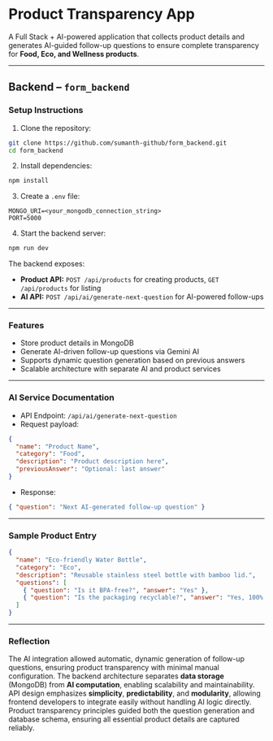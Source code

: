 # **Product Transparency App**

A Full Stack + AI-powered application that collects product details and generates AI-guided follow-up questions to ensure complete transparency for **Food, Eco, and Wellness products**.

---

## **Backend – `form_backend`**

### **Setup Instructions**

1. Clone the repository:

```bash
git clone https://github.com/sumanth-github/form_backend.git
cd form_backend
```

2. Install dependencies:

```bash
npm install
```

3. Create a `.env` file:

```env
MONGO_URI=<your_mongodb_connection_string>
PORT=5000
```

4. Start the backend server:

```bash
npm run dev
```

The backend exposes:

* **Product API:** `POST /api/products` for creating products, `GET /api/products` for listing
* **AI API:** `POST /api/ai/generate-next-question` for AI-powered follow-ups

---

### **Features**

* Store product details in MongoDB
* Generate AI-driven follow-up questions via Gemini AI
* Supports dynamic question generation based on previous answers
* Scalable architecture with separate AI and product services

---

### **AI Service Documentation**

* API Endpoint: `/api/ai/generate-next-question`
* Request payload:

```json
{
  "name": "Product Name",
  "category": "Food",
  "description": "Product description here",
  "previousAnswer": "Optional: last answer"
}
```

* Response:

```json
{ "question": "Next AI-generated follow-up question" }
```

---

### **Sample Product Entry**

```json
{
  "name": "Eco-friendly Water Bottle",
  "category": "Eco",
  "description": "Reusable stainless steel bottle with bamboo lid.",
  "questions": [
    { "question": "Is it BPA-free?", "answer": "Yes" },
    { "question": "Is the packaging recyclable?", "answer": "Yes, 100% recyclable materials" }
  ]
}
```

---

### **Reflection**

The AI integration allowed automatic, dynamic generation of follow-up questions, ensuring product transparency with minimal manual configuration. The backend architecture separates **data storage** (MongoDB) from **AI computation**, enabling scalability and maintainability. API design emphasizes **simplicity**, **predictability**, and **modularity**, allowing frontend developers to integrate easily without handling AI logic directly. Product transparency principles guided both the question generation and database schema, ensuring all essential product details are captured reliably.


